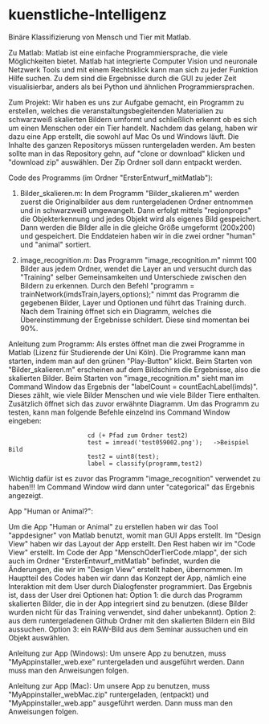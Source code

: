 # kuenstliche-Intelligenz

Binäre Klassifizierung von Mensch und Tier mit Matlab.

Zu Matlab:
Matlab ist eine einfache Programmiersprache, die viele Möglichkeiten bietet. Matlab hat integrierte Computer Vision und neuronale Netzwerk Tools und mit einem Rechtsklick kann man sich zu jeder Funktion Hilfe suchen. Zu dem sind die Ergebnisse durch die GUI zu jeder Zeit visualisierbar, anders als bei Python und ähnlichen Programmiersprachen. 

Zum Projekt:
Wir haben es uns zur Aufgabe gemacht, ein Programm zu erstellen, welches die veranstaltungsbegleitenden Materialien zu schwarzweiß skalierten Bildern umformt und schließlich erkennt ob es sich um einen Menschen oder ein Tier handelt. Nachdem das gelang, haben wir dazu eine App erstellt, die sowohl auf Mac Os und Windows läuft. Die Inhalte des ganzen Repositorys müssen runtergeladen werden. Am besten sollte man in das Repository gehn, auf "clone or download" klicken und "download zip" auswählen. Der Zip Ordner soll dann entpackt werden.

Code des Programms (im Ordner "ErsterEntwurf_mitMatlab"):
1) Bilder_skalieren.m:
In dem Programm "Bilder_skalieren.m" werden zuerst die Originalbilder aus dem runtergeladenen Ordner entnommen und in schwarzweiß umgewangelt. Dann erfolgt mittels "regionprops" die Objekterkennung und jedes Objekt wird als eigenes Bild gespeichert. Dann werden die Bilder alle in die gleiche Größe umgeformt (200x200) und gespeichert. Die Enddateien haben wir in die zwei ordner "human" und "animal" sortiert. 

2) image_recognition.m:
Das Programm "image_recognition.m" nimmt 100 Bilder aus jedem Ordner, wendet die Layer an und versucht durch das "Training" selber Gemeinsamkeiten und Unterschiede zwischen den Bildern zu erkennen. Durch den Befehl "programm = trainNetwork(imdsTrain,layers,options);" nimmt das Programm die gegebenen Bilder, Layer und Optionen und führt das Training durch. Nach dem Training öffnet sich ein Diagramm, welches die Übereinstimmung der Ergebnisse schildert. Diese sind momentan bei 90%. 

Anleitung zum Programm:
Als erstes öffnet man die zwei Programme in Matlab (Lizenz für Studierende der Uni Köln). Die Programme kann man starten, indem man auf den grünen "Play-Button" klickt. 
Beim Starten von "Bilder_skalieren.m" erscheinen auf dem Bildschirm die Ergebnisse, also die skalierten Bilder.
Beim Starten von "image_recognition.m" sieht man im Command Window das Ergebnis der "labelCount = countEachLabel(imds)". Dieses zählt, wie viele Bilder Menschen und wie viele Bilder Tiere enthalten. Zusätzlich öffnet sich das zuvor erwähnte Diagramm.
Um das Programm zu testen, kann man folgende Befehle einzelnd ins Command Window eingeben:
                          
                          cd (+ Pfad zum Ordner test2)  
                          test = imread('test059002.png');   ->Beispiel Bild
                          test2 = uint8(test);  
                          label = classify(programm,test2) 
                          
Wichtig dafür ist es zuvor das Programm "image_recognition" verwendet zu haben!!! 
Im Command Window wird dann unter "categorical" das Ergebnis angezeigt.

App "Human or Animal?":

Um die App "Human or Animal" zu erstellen haben wir das Tool "appdesigner" von Matlab benutzt, womit man GUI Apps erstellt. Im "Design View" haben wir das Layout der App erstellt. Den Rest haben wir im "Code View" erstellt. Im Code der App "MenschOderTierCode.mlapp", der sich auch im Ordner "ErsterEntwurf_mitMatlab" befindet, wurden die Änderungen, die wir im "Design View" erstellt haben, übernommen. Im Hauptteil des Codes haben wir dann das Konzept der App, nämlich eine Interaktion mit dem User durch Dialogfenster programmiert. Das Ergebnis ist, dass der User drei Optionen hat: 
Option 1: die durch das Programm skalierten Bilder, die in der App integriert sind zu benutzen. (diese Bilder wurden nicht für das Training verwendet, sind daher unbekannt).
Option 2: aus dem runtergeladenen Github Ordner mit den skalierten Bildern ein Bild aussuchen.
Option 3: ein RAW-Bild aus dem Seminar aussuchen und ein Objekt auswählen.

Anleitung zur App (Windows):
Um unsere App zu benutzen, muss "MyAppinstaller_web.exe" runtergeladen und ausgeführt werden. Dann muss man den Anweisungen folgen. 

Anleitung zur App (Mac):
Um unsere App zu benutzen, muss "MyAppinstaller_webMac.zip" runtergeladen, (entpackt) und "MyAppinstaller_web.app" ausgeführt werden. Dann muss man den Anweisungen folgen.
